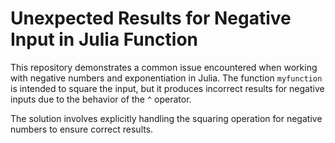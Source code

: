 # Unexpected Results for Negative Input in Julia Function

This repository demonstrates a common issue encountered when working with negative numbers and exponentiation in Julia. The function `myfunction` is intended to square the input, but it produces incorrect results for negative inputs due to the behavior of the `^` operator. 

The solution involves explicitly handling the squaring operation for negative numbers to ensure correct results.
